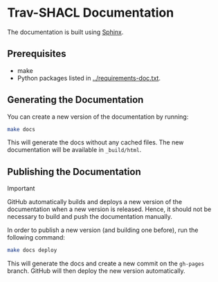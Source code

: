# Trav-SHACL Documentation

The documentation is built using [Sphinx](https://www.sphinx-doc.org/en/master/).

## Prerequisites
* make
* Python packages listed in [../requirements-doc.txt](https://raw.githubusercontent.com/SDM-TIB/diefpy/master/requirements-doc.txt).

## Generating the Documentation
You can create a new version of the documentation by running:
```bash
make docs
```

This will generate the docs without any cached files. The new documentation will be available in `_build/html`.

## Publishing the Documentation

> [!IMPORTANT]
> GitHub automatically builds and deploys a new version of the documentation when a new version is released.
> Hence, it should not be necessary to build and push the documentation manually.

In order to publish a new version (and building one before), run the following command:
```bash
make docs deploy
```

This will generate the docs and create a new commit on the `gh-pages` branch. GitHub will then deploy the new version automatically.
